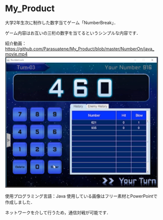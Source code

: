 # My_Product

大学2年生次に制作した数字当てゲーム「NumberBreak」．

ゲーム内容はお互いの三桁の数字を当てるというシンプルな内容です．

紹介動画：https://github.com/Parasuatene/My_Product/blob/master/NumberOn/java_movie.mp4
![numberon](https://github.com/Parasuatene/My_Product/blob/master/thumbnail.png)

使用プログラミング言語：Java
使用している画像はフリー素材とPowerPointで作成しました．

ネットワークを介して行うため，通信対戦が可能です．

